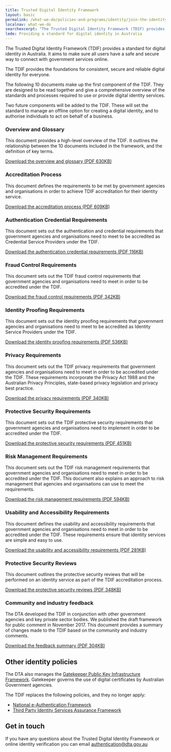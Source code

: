 ```yaml
---
title: Trusted Digital Identity Framework
layout: basic
permalink: /what-we-do/policies-and-programs/identity/join-the-identity-federation/accreditation-and-onboarding/trusted-digital-identity-framework/
localnav: what-we-do
searchexcerpt: "The Trusted Digital Identity Framework (TDIF) provides a standard for digital identity in Australia."
lede: Providing a standard for digital identity in Australia
---
```


The Trusted Digital Identity Framework (TDIF) provides a standard for digital identity in Australia. It aims to make sure all users have a safe and secure way to connect with government services online.

The TDIF provides the foundations for consistent, secure and reliable digital identity for everyone.

The following 10 documents make up the first component of the TDIF. They are designed to be read together and give a comprehensive overview of the standards and processes required to use or provide digital identity services.

Two future components will be added to the TDIF. These will set the standard to manage an offline option for creating a digital identity, and to authorise individuals to act on behalf of a business.

### Overview and Glossary

This document provides a high-level overview of the TDIF. It outlines the relationship between the 10 documents included in the framework, and the definition of key terms.

[Download the overview and glossary (PDF 630KB)](/files/identity/tdif-overview-and-glossary.pdf)

### Accreditation Process

This document defines the requirements to be met by government agencies and
organisations in order to achieve TDIF accreditation for their identity service.

[Download the accreditation process (PDF 609KB)](/files/identity/tdif-accreditation-process.pdf)

### Authentication Credential Requirements

This document sets out the authentication and credential requirements that government agencies and organisations need to meet to be accredited as Credential Service Providers under the TDIF.

[Download the authentication credential requirements (PDF 116KB)](/files/identity/tdif-authentication-credential-requirements.pdf)

### Fraud Control Requirements
This document sets out the TDIF fraud control requirements that government agencies and organisations need to meet in order to be accredited under the TDIF.

[Download the fraud control requirements (PDF 342KB)](/files/identity/tdif-fraud-control-requirements.pdf)

### Identity Proofing Requirements

This document sets out the identity proofing requirements that government agencies and organisations need to meet to be accredited as Identity Service Providers under the TDIF.  

[Download the identity proofing requirements (PDF 536KB)](/files/identity/tdif-identity-proofing-requirements.pdf)

### Privacy Requirements

This document sets out the TDIF privacy requirements  that government agencies and organisations need to meet in order to be accredited under the TDIF. These requirements incorporate the Privacy Act 1988 and the Australian Privacy Principles, state-based privacy legislation and privacy best practice.

[Download the privacy requirements (PDF 340KB)](/files/identity/tdif-privacy-requirements.pdf)

### Protective Security Requirements

This document sets out the TDIF protective security requirements that government agencies and organisations need to implement in order to be accredited under the TDIF.

[Download the protective security requirements (PDF 451KB)](/files/identity/tdif-protective-security-requirements.pdf)

### Risk Management Requirements

This document sets out the TDIF risk management requirements that government agencies and organisations need to meet in order to be accredited under the TDIF.  This document  also explains an approach to risk management that agencies and organisations can use to meet the requirements.

[Download the risk management requirements (PDF 594KB)](/files/identity/tdif-risk-management-requirements.pdf)

### Usability and Accessibility Requirements

This document defines the usability and accessibility requirements that government agencies and organisations need to meet in order to be accredited under the TDIF. These requirements ensure that identity services are simple and easy to use.

[Download the usability and accessibility requirements (PDF 281KB)](/files/identity/tdif-usability-and-accessibility-requirements.pdf)

### Protective Security Reviews

This document outlines the protective security reviews that will be performed on an identity service as part of the TDIF accreditation process.

[Download the protective security reviews (PDF 348KB)](/files/identity/tdif-protective-security-reviews.pdf)

### Community and industry feedback

The DTA developed the TDIF in conjunction with other government agencies and key private sector bodies. We published the draft framework for public comment in November 2017. This document provides a summary of changes made to the TDIF based on the community and industry comments.

[Download the feedback summary (PDF 304KB)](/files/identity/tdif-stakeholder-and-community-feedback.pdf)

## Other identity policies

The DTA also manages the [Gatekeeper Public Key Infrastructure Framework](/what-we-do/policies-and-programs/identity/gatekeeper-public-key-infrastructure-framework/). Gatekeeper governs the use of digital certificates by Australian Government agencies.

The TDIF replaces the following policies, and they no longer apply:
- [National e-Authentication Framework](https://www.finance.gov.au/archive/policy-guides-procurement/authentication-and-identity-management/national-e-authentication-framework/)
- [Third Party Identity Services Assurance Framework](https://www.finance.gov.au/archive/policy-guides-procurement/third-party-identity-services-assurance-framework/)

## Get in touch

If you have any questions about the Trusted Digital Identity Framework or online identity verification you can email [authentication@dta.gov.au](mailto:authentication@dta.gov.au)
